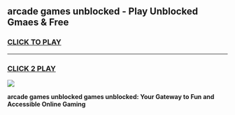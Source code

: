 
## arcade games unblocked - Play Unblocked Gmaes & Free
<h3>
<a href="https://news.freeplayer.one?title=arcade_games_unblocked&ref=23F">CLICK TO PLAY</a></h3>
<hr>

<h3>
<a href="https://news.freeplayer.one?title=arcade_games_unblocked&ref=23F">CLICK 2 PLAY</a>
  
</h3>

<a href="https://news.freeplayer.one?title=arcade_games_unblocked&ref=23F/"><img src="https://clearcache.store/games.png"></a>


**arcade games unblocked games unblocked: Your Gateway to Fun and Accessible Online Gaming**
